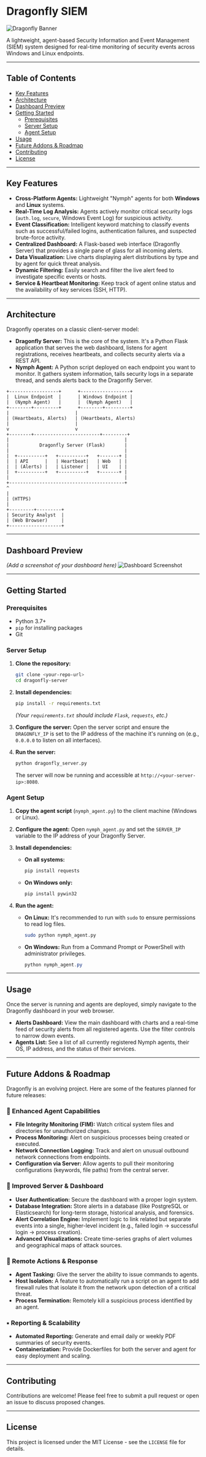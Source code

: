# Dragonfly SIEM

![Dragonfly Banner](https://github.com/CyberPanther232/dragonfly/blob/5012b75ed55a28d119a47b13452784cc64aa368f/Dragonfly_logo.png)

A lightweight, agent-based Security Information and Event Management (SIEM) system designed for real-time monitoring of security events across Windows and Linux endpoints.

---

## Table of Contents
- [Key Features](#key-features)
- [Architecture](#architecture)
- [Dashboard Preview](#dashboard-preview)
- [Getting Started](#getting-started)
  - [Prerequisites](#prerequisites)
  - [Server Setup](#server-setup)
  - [Agent Setup](#agent-setup)
- [Usage](#usage)
- [Future Addons & Roadmap](#future-addons--roadmap)
- [Contributing](#contributing)
- [License](#license)

---

## Key Features

* **Cross-Platform Agents:** Lightweight "Nymph" agents for both **Windows** and **Linux** systems.
* **Real-Time Log Analysis:** Agents actively monitor critical security logs (`auth.log`, `secure`, Windows Event Log) for suspicious activity.
* **Event Classification:** Intelligent keyword matching to classify events such as successful/failed logins, authentication failures, and suspected brute-force activity.
* **Centralized Dashboard:** A Flask-based web interface (Dragonfly Server) that provides a single pane of glass for all incoming alerts.
* **Data Visualization:** Live charts displaying alert distributions by type and by agent for quick threat analysis.
* **Dynamic Filtering:** Easily search and filter the live alert feed to investigate specific events or hosts.
* **Service & Heartbeat Monitoring:** Keep track of agent online status and the availability of key services (SSH, HTTP).

---

## Architecture

Dragonfly operates on a classic client-server model:

* **Dragonfly Server:** This is the core of the system. It's a Python Flask application that serves the web dashboard, listens for agent registrations, receives heartbeats, and collects security alerts via a REST API.
* **Nymph Agent:** A Python script deployed on each endpoint you want to monitor. It gathers system information, tails security logs in a separate thread, and sends alerts back to the Dragonfly Server.

```
+------------------+      +------------------+
|  Linux Endpoint  |      | Windows Endpoint |
|  (Nymph Agent)   |      |  (Nymph Agent)   |
+--------+---------+      +--------+---------+
|                        |
| (Heartbeats, Alerts)   | (Heartbeats, Alerts)
|                        |
v                        v
+--------+------------------------+---------+
|                                          |
|           Dragonfly Server (Flask)       |
|                                          |
|  +----------+   +----------+   +-------+ |
|  | API      |   | Heartbeat|   | Web   | |
|  | (Alerts) |   | Listener |   | UI    | |
|  +----------+   +----------+   +-------+ |
|                                          |
+------------------------------------------+
^
|
| (HTTPS)
|
+---------+---------+
| Security Analyst  |
| (Web Browser)     |
+-------------------+

```
---

## Dashboard Preview

*(Add a screenshot of your dashboard here)*
![Dashboard Screenshot](https://i.imgur.com/your-screenshot-url.png)

---

## Getting Started

### Prerequisites

* Python 3.7+
* `pip` for installing packages
* Git

### Server Setup

1.  **Clone the repository:**
    ```bash
    git clone <your-repo-url>
    cd dragonfly-server
    ```

2.  **Install dependencies:**
    ```bash
    pip install -r requirements.txt
    ```
    *(Your `requirements.txt` should include `Flask`, `requests`, etc.)*

3.  **Configure the server:**
    Open the server script and ensure the `DRAGONFLY_IP` is set to the IP address of the machine it's running on (e.g., `0.0.0.0` to listen on all interfaces).

4.  **Run the server:**
    ```bash
    python dragonfly_server.py
    ```
    The server will now be running and accessible at `http://<your-server-ip>:8080`.

### Agent Setup

1.  **Copy the agent script** (`nymph_agent.py`) to the client machine (Windows or Linux).

2.  **Configure the agent:**
    Open `nymph_agent.py` and set the `SERVER_IP` variable to the IP address of your Dragonfly Server.

3.  **Install dependencies:**
    * **On all systems:**
        ```bash
        pip install requests
        ```
    * **On Windows only:**
        ```bash
        pip install pywin32
        ```

4.  **Run the agent:**
    * **On Linux:** It's recommended to run with `sudo` to ensure permissions to read log files.
        ```bash
        sudo python nymph_agent.py
        ```
    * **On Windows:** Run from a Command Prompt or PowerShell with administrator privileges.
        ```powershell
        python nymph_agent.py
        ```

---

## Usage

Once the server is running and agents are deployed, simply navigate to the Dragonfly dashboard in your web browser.

* **Alerts Dashboard:** View the main dashboard with charts and a real-time feed of security alerts from all registered agents. Use the filter controls to narrow down events.
* **Agents List:** See a list of all currently registered Nymph agents, their OS, IP address, and the status of their services.

---

## Future Addons & Roadmap

Dragonfly is an evolving project. Here are some of the features planned for future releases:

### 🔹 Enhanced Agent Capabilities
* **File Integrity Monitoring (FIM):** Watch critical system files and directories for unauthorized changes.
* **Process Monitoring:** Alert on suspicious processes being created or executed.
* **Network Connection Logging:** Track and alert on unusual outbound network connections from endpoints.
* **Configuration via Server:** Allow agents to pull their monitoring configurations (keywords, file paths) from the central server.

### 🔸 Improved Server & Dashboard
* **User Authentication:** Secure the dashboard with a proper login system.
* **Database Integration:** Store alerts in a database (like PostgreSQL or Elasticsearch) for long-term storage, historical analysis, and forensics.
* **Alert Correlation Engine:** Implement logic to link related but separate events into a single, higher-level incident (e.g., failed login -> successful login -> process creation).
* **Advanced Visualizations:** Create time-series graphs of alert volumes and geographical maps of attack sources.

### 🔺 Remote Actions & Response
* **Agent Tasking:** Give the server the ability to issue commands to agents.
* **Host Isolation:** A feature to automatically run a script on an agent to add firewall rules that isolate it from the network upon detection of a critical threat.
* **Process Termination:** Remotely kill a suspicious process identified by an agent.

### ▪️ Reporting & Scalability
* **Automated Reporting:** Generate and email daily or weekly PDF summaries of security events.
* **Containerization:** Provide Dockerfiles for both the server and agent for easy deployment and scaling.

---

## Contributing

Contributions are welcome! Please feel free to submit a pull request or open an issue to discuss proposed changes.

---

## License

This project is licensed under the MIT License - see the `LICENSE` file for details.
